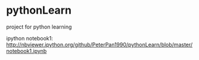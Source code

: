 # pythonLearn
project for python learning

ipython notebook1: http://nbviewer.ipython.org/github/PeterPan1990/pythonLearn/blob/master/notebook1.ipynb
